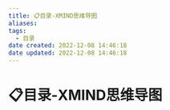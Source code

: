 ```yaml
---
title: 📋目录-XMIND思维导图
aliases:
tags:
  - 目录
date created: 2022-12-08 14:46:18
date updated: 2022-12-08 14:46:18
---
```


# 📋目录-XMIND思维导图

